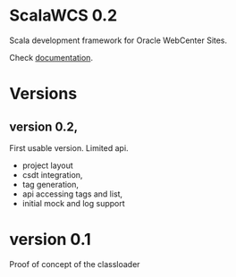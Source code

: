 # ScalaWCS 0.2

Scala development framework for Oracle WebCenter Sites.

Check [documentation](http://github.com/sciabarra/scalawcs/wiki).

# Versions

## version 0.2, 

First usable version. Limited api.

- project layout 
- csdt integration, 
- tag generation, 
- api accessing tags and list, 
- initial mock and log  support

# version 0.1 

Proof of concept of the classloader


